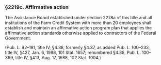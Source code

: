 ### §2219c. Affirmative action ###

The Assistance Board established under section 2278a of this title and all institutions of the Farm Credit System with more than 20 employees shall establish and maintain an affirmative action program plan that applies the affirmative action standards otherwise applied to contractors of the Federal Government.

(Pub. L. 92–181, title IV, §4.38, formerly §4.37, as added Pub. L. 100–233, title IV, §427, Jan. 6, 1988, 101 Stat. 1657; renumbered §4.38, Pub. L. 100–399, title IV, §413, Aug. 17, 1988, 102 Stat. 1004.)